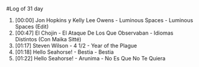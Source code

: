 #Log of 31 day

1. [00:00] Jon Hopkins y Kelly Lee Owens - Luminous Spaces - Luminous Spaces (Edit)
1. [00:47] El Chojin - El Ataque De Los Que Observaban - Idiomas Distintos (Con Maika Sitté)
1. [01:17] Steven Wilson - 4 1/2 - Year of the Plague
1. [01:18] Hello Seahorse! - Bestia - Bestia
1. [01:22] Hello Seahorse! - Arunima - No Es Que No Te Quiera
